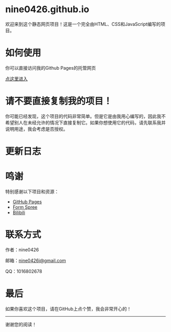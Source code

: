 # nine0426.github.io

欢迎来到这个静态网页项目！这是一个完全由HTML、CSS和JavaScript编写的项目。

# 如何使用

你可以直接访问我的Github Pages的托管网页

[点这里进入](https://nine0426.github.io/)

# 请不要直接复制我的项目！

你可能已经发现，这个项目的代码非常简单。但是它是由我用心编写的，因此我不希望别人在未经允许的情况下直接复制它。如果你想使用它的代码，请先联系我并说明用途，我会考虑是否授权。

# 更新日志


# 鸣谢

特别感谢以下项目和资源：
- [GitHub Pages](https://pages.github.com/)
- [Form Spree](https://formspree.io/)
- [Bilibili](https://www.bilibili.com/)

# 联系方式

作者：nine0426

邮箱：nine0426i@gmail.com

QQ：1016802678

# 最后

如果你喜欢这个项目，请在GitHub上点个赞，我会非常开心的！

---

谢谢您的阅读！